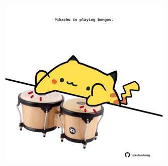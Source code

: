 <!-- built at 04/08/2022, 05:12:14 UTC -->
<p align="center">
  <img width="500" height="500" src="./ReadmeImage.svg">
</p>
